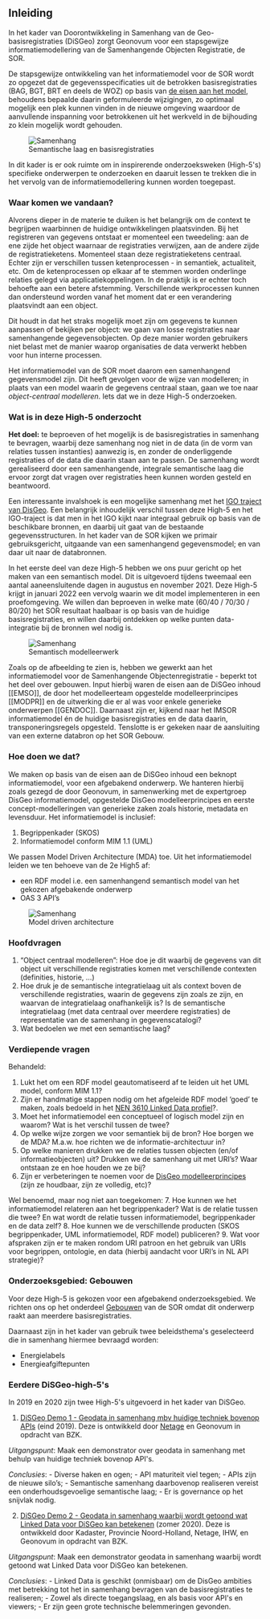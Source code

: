 ## Inleiding

In het kader van Doorontwikkeling in Samenhang van de Geo-basisregistraties (DiSGeo) zorgt Geonovum voor een stapsgewijze informatiemodellering van de Samenhangende Objecten Registratie, de SOR. 

De stapsgewijze ontwikkeling van het informatiemodel voor de SOR wordt zo opgezet dat de gegevensspecificaties uit de betrokken basisregistraties (BAG, BGT, BRT en deels de WOZ) op basis van [de eisen aan het model](https://docs.geostandaarden.nl/disgeo/emso/), behoudens bepaalde daarin geformuleerde wijzigingen, zo optimaal mogelijk een plek kunnen vinden in de nieuwe omgeving waardoor de aanvullende inspanning voor betrokkenen uit het werkveld in de bijhouding zo klein mogelijk wordt gehouden. 

<figure id="semantische-laag">
  <img src="media/semantische-laag.png" alt="Samenhang">
  <figcaption>Semantische laag en basisregistraties</figcaption>
</figure>

In dit kader is er ook ruimte om in inspirerende onderzoeksweken (High-5's) specifieke onderwerpen te onderzoeken en daaruit lessen te trekken die in het vervolg van de informatiemodellering kunnen worden toegepast.

### Waar komen we vandaan?

Alvorens dieper in de materie te duiken is het belangrijk om de context te begrijpen waarbinnen de huidige ontwikkelingen plaatsvinden. Bij het registreren van gegevens ontstaat er momenteel een tweedeling: aan de ene zijde het object waarnaar de registraties verwijzen, aan de andere zijde de registratieketens. Momenteel staan deze registratieketens centraal. Echter zijn er verschillen tussen ketenprocessen - in semantiek, actualiteit, etc. Om de ketenprocessen op elkaar af te stemmen worden onderlinge relaties gelegd via applicatiekoppelingen. In de praktijk is er echter toch behoefte aan een betere afstemming. Verschillende werkprocessen kunnen dan ondersteund worden vanaf het moment dat er een verandering plaatsvindt aan een object. 

Dit houdt in dat het straks mogelijk moet zijn om gegevens te kunnen aanpassen of bekijken per object: we gaan van losse registraties naar samenhangende gegevensobjecten. Op deze manier worden gebruikers niet belast met de manier waarop organisaties de data verwerkt hebben voor hun interne processen. 

Het informatiemodel van de SOR moet daarom een samenhangend gegevensmodel zijn. Dit heeft gevolgen voor de wijze van modelleren; in plaats van een model waarin de gegevens centraal staan, gaan we toe naar *object-centraal modelleren*. Iets dat we in deze High-5 onderzoeken. 

### Wat is in deze High-5 onderzocht

**Het doel:** te beproeven of het mogelijk is de basisregistraties in samenhang te bevragen, waarbij deze samenhang nog niet in de data (in de vorm van relaties tussen instanties) aanwezig is, en zonder de onderliggende registraties of de data die daarin staan aan te passen. De samenhang wordt gerealiseerd door een samenhangende, integrale semantische laag die ervoor zorgt dat vragen over registraties heen kunnen worden gesteld en beantwoord.

Een interessante invalshoek is een mogelijke samenhang met het [IGO traject van DisGeo](https://labs.kadaster.nl/cases/integralegebruiksoplossing). Een belangrijk inhoudelijk verschil tussen deze High-5 en het IGO-traject is dat men in het IGO kijkt naar integraal gebruik op basis van de beschikbare bronnen, en daarbij uit gaat van de bestaande gegevensstructuren. In het kader van de SOR kijken we primair gebruiksgericht, uitgaande van een samenhangend gegevensmodel; en van daar uit naar de databronnen. 

In het eerste deel van deze High-5 hebben we ons puur gericht op het maken van een semantisch model. Dit is uitgevoerd tijdens tweemaal een aantal aaneensluitende dagen in augustus en november 2021. Deze High-5 krijgt in januari 2022 een vervolg waarin we dit model implementeren in een proefomgeving. We willen dan beproeven in welke mate (60/40 / 70/30 / 80/20) het SOR resultaat haalbaar is op basis van de huidige basisregistraties, en willen daarbij ontdekken op welke punten data-integratie bij de bronnen wel nodig is.

<figure id="modelleertaak-overzicht">
  <img src="media/modelleertaak-overzicht.png" alt="Samenhang">
  <figcaption>Semantisch modelleerwerk</figcaption>
</figure>

Zoals op de afbeelding te zien is, hebben we gewerkt aan het informatiemodel voor de Samenhangende Objectenregistratie - beperkt tot het deel over gebouwen. Input hierbij waren de eisen aan de DiSGeo inhoud [[EMSO]], de door het modelleerteam opgestelde modelleerprincipes [[MODPR]] en de uitwerking die er al was voor enkele generieke onderwerpen [[GENDOC]]. Daarnaast zijn er, kijkend naar het IMSOR informatiemodel én de huidige basisregistraties en de data daarin, transponeringsregels opgesteld. Tenslotte is er gekeken naar de aansluiting van een externe databron op het SOR Gebouw. 

### Hoe doen we dat?

We maken op basis van de eisen aan de DiSGeo inhoud een beknopt informatiemodel, voor een afgebakend onderwerp. We hanteren hierbij zoals gezegd de door Geonovum, in samenwerking met de expertgroep DisGeo informatiemodel, opgestelde DisGeo modelleerprincipes en eerste concept-modelleringen van generieke zaken zoals historie, metadata en levensduur. Het informatiemodel is inclusief:

1. Begrippenkader (SKOS)
2. Informatiemodel conform MIM 1.1 (UML)

We passen Model Driven Architecture (MDA) toe. Uit het informatiemodel leiden we ten behoeve van de 2e High5 af:

- een RDF model i.e. een samenhangend semantisch model van het gekozen afgebakende onderwerp
- OAS 3 API’s

<figure id="samenhang">
  <img src="media/samenhang.png" alt="Samenhang">
  <figcaption>Model driven architecture</figcaption>
</figure>

### Hoofdvragen

1. “Object centraal modelleren”: Hoe doe je dit waarbij de gegevens van dit object uit verschillende registraties komen met verschillende contexten (definities, historie, …)
2. Hoe druk je de semantische integratielaag uit als context boven de verschillende registraties, waarin de gegevens zijn zoals ze zijn, en waarvan de integratielaag onafhankelijk is? Is de semantische integratielaag (met data centraal over meerdere registraties) de representatie van de samenhang in gegevenscatalogi?
3. Wat bedoelen we met een semantische laag?

### Verdiepende vragen

Behandeld:
1. Lukt het om een RDF model geautomatiseerd af te leiden uit het UML model, conform MIM 1.1?
2. Zijn er handmatige stappen nodig om het afgeleide RDF model ‘goed’ te maken, zoals bedoeld in het [NEN 3610 Linked Data profiel](https://docs.geostandaarden.nl/nen3610/nldp/#basisprincipes-normalisatie)?. 
3. Moet het informatiemodel een conceptueel of logisch model zijn en waarom? Wat is het verschil tussen de twee?
4. Op welke wijze zorgen we voor semantiek bij de bron? Hoe borgen we de MDA? M.a.w. hoe richten we de informatie-architectuur in?
5. Op welke manieren drukken we de relaties tussen objecten (en/of informatieobjecten) uit? Drukken we de samenhang uit met URI’s? Waar ontstaan ze en hoe houden we ze bij?
6. Zijn er verbeteringen te noemen voor de [DisGeo modelleerprincipes](https://geonovum.github.io/disgeo-imsor/modelleerprincipes/) (zijn ze houdbaar, zijn ze volledig, etc)?

Wel benoemd, maar nog niet aan toegekomen:
7.  Hoe kunnen we het informatiemodel relateren aan het begrippenkader? Wat is de relatie tussen die twee? En wat wordt de relatie tussen informatiemodel, begrippenkader en de data zelf?
8. Hoe kunnen we de verschillende producten (SKOS begrippenkader, UML informatiemodel, RDF model) publiceren?
9.  Wat voor afspraken zijn er te maken rondom URI patroon en het gebruik van URIs voor begrippen, ontologie, en data (hierbij aandacht voor URI’s in NL API strategie)? 

### Onderzoeksgebied: Gebouwen

Voor deze High-5 is gekozen voor een afgebakend onderzoeksgebied. We richten ons op het onderdeel [Gebouwen](https://docs.geostandaarden.nl/disgeo/emso/#gebouw) van de SOR omdat dit onderwerp raakt aan meerdere basisregistraties.

Daarnaast zijn in het kader van gebruik twee beleidsthema's geselecteerd die in samenhang hiermee bevraagd worden:
- Energielabels
- Energieafgiftepunten 

### Eerdere DiSGeo-high-5's 

In 2019 en 2020 zijn twee High-5's uitgevoerd in het kader van DiSGeo. 

1. [DiSGeo Demo 1 - Geodata in samenhang mbv huidige techniek bovenop APIs](https://docs.geostandaarden.nl/disgeo/dll/) (eind 2019). Deze is ontwikkeld door [Netage](https://netage.nl) en Geonovum in opdracht van BZK. 

*Uitgangspunt*: Maak een demonstrator over geodata in samenhang met behulp van huidige techniek bovenop API's.  

*Conclusies*: 
    - Diverse haken en ogen; 
    - API maturiteit viel tegen; 
    - APIs zijn de nieuwe silo’s; 
    - Semantische samenhang daarbovenop realiseren vereist een onderhoudsgevoelige semantische laag; 
    - Er is governance op het snijvlak nodig.


2. [DiSGeo Demo 2 - Geodata in samenhang waarbij wordt getoond wat Linked Data voor DiSGeo kan betekenen](https://docs.geostandaarden.nl/disgeo/dll2/) (zomer 2020). Deze is ontwikkeld door Kadaster, Provincie Noord-Holland, Netage, IHW, en Geonovum in opdracht van BZK.

*Uitgangspunt*: Maak een demonstrator geodata in samenhang waarbij wordt getoond wat Linked Data voor DiSGeo kan betekenen.  

*Conclusies*: 
    - Linked Data is geschikt (onmisbaar) om de DisGeo ambities met betrekking tot het in samenhang bevragen van de basisregistraties te realiseren;
    - Zowel als directe toegangslaag, en als basis voor API's en viewers;
    - Er zijn geen grote technische belemmeringen gevonden.
